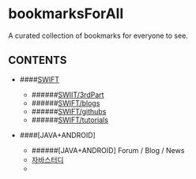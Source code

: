 # bookmarksForAll
A curated collection of bookmarks for everyone to see.

## CONTENTS
- ####[SWIFT](swift/swift.md)
	- ######[SWIIT/3rdPart](swift/swift.md/#3rdparty)
	- ######[SWIFT/blogs](swift/swift.md/#blogs)
	- ######[SWIFT/githubs](swift/swift.md/#githubs)
	- ######[SWIFT/tutorials](swift/swift.md/#tutorials)

- ####[JAVA+ANDROID]
	- ######[JAVA+ANDROID] Forum / Blog / News
	- [자바스터디](http://blog.naver.com/koreannick/220587772504)
	-
